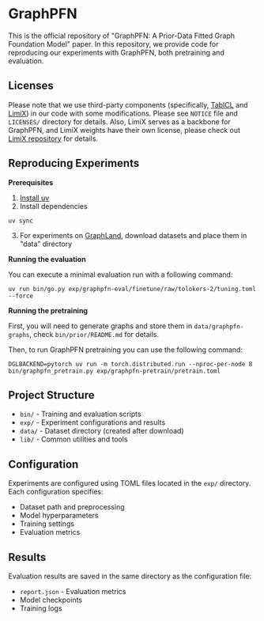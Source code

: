 # GraphPFN

This is the official repository of "GraphPFN: A Prior-Data Fitted Graph Foundation Model" paper. In this repository, we provide code for reproducing our experiments with GraphPFN, both pretraining and evaluation.

## Licenses

Please note that we use third-party components (specifically, [TabICL](https://github.com/soda-inria/tabicl) and [LimiX](https://github.com/limix-ldm/LimiX)) in our code with some modifications. Please see `NOTICE` file and `LICENSES/` directory for details. Also, LimiX serves as a backbone for GraphPFN, and LimiX weights have their own license, please check out [LimiX repository](https://github.com/limix-ldm/LimiX) for details.

## Reproducing Experiments

**Prerequisites**

1. [Install uv](https://github.com/astral-sh/uv?tab=readme-ov-file#installation)
2. Install dependencies
```
uv sync
```
3. For experiments on [GraphLand](https://github.com/yandex-research/graphland), download datasets and place them in "data" directory

**Running the evaluation**

You can execute a minimal evaluation run with a following command:

```
uv run bin/go.py exp/graphpfn-eval/finetune/raw/tolokers-2/tuning.toml --force
```

**Running the pretraining**

First, you will need to generate graphs and store them in `data/graphpfn-graphs`, check `bin/prior/README.md` for details.

Then, to run GraphPFN pretraining you can use the following command:

```
DGLBACKEND=pytorch uv run -m torch.distributed.run --nproc-per-node 8 bin/graphpfn_pretrain.py exp/graphpfn-pretrain/pretrain.toml
```

## Project Structure

- `bin/` - Training and evaluation scripts
- `exp/` - Experiment configurations and results
- `data/` - Dataset directory (created after download)
- `lib/` - Common utilities and tools

## Configuration

Experiments are configured using TOML files located in the `exp/` directory. Each configuration specifies:
- Dataset path and preprocessing
- Model hyperparameters
- Training settings
- Evaluation metrics

## Results

Evaluation results are saved in the same directory as the configuration file:
- `report.json` - Evaluation metrics
- Model checkpoints
- Training logs
